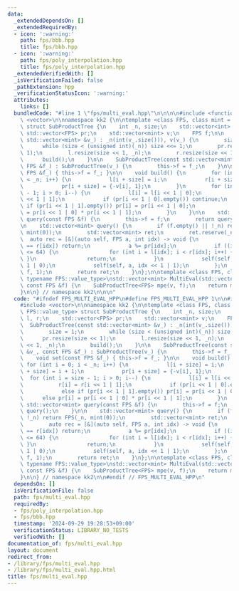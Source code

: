 ```yaml
---
data:
  _extendedDependsOn: []
  _extendedRequiredBy:
  - icon: ':warning:'
    path: fps/bbb.hpp
    title: fps/bbb.hpp
  - icon: ':warning:'
    path: fps/poly_interpolation.hpp
    title: fps/poly_interpolation.hpp
  _extendedVerifiedWith: []
  _isVerificationFailed: false
  _pathExtension: hpp
  _verificationStatusIcon: ':warning:'
  attributes:
    links: []
  bundledCode: "#line 1 \"fps/multi_eval.hpp\"\n\n\n\n#include <functional>\n#include\
    \ <vector>\n\nnamespace kk2 {\n\ntemplate <class FPS, class mint = typename FPS::value_type>\
    \ struct SubProductTree {\n    int _n, size;\n    std::vector<int> l, r;\n   \
    \ std::vector<FPS> pr;\n    std::vector<mint> v;\n    FPS f;\n\n    SubProductTree(const\
    \ std::vector<mint> &v_) : _n(int(v_.size())), v(v_) {\n        size = 1;\n  \
    \      while (size < (unsigned int)(_n)) size <<= 1;\n        pr.resize(size <<\
    \ 1);\n        l.resize(size << 1, _n);\n        r.resize(size << 1, _n);\n  \
    \      build();\n    }\n\n    SubProductTree(const std::vector<mint> &v_, const\
    \ FPS &f_) : SubProductTree(v_) {\n        this->f = f_;\n    }\n\n    void set(const\
    \ FPS &f_) { this->f = f_; }\n\n    void build() {\n        for (int i = 0; i\
    \ < _n; i++) {\n            l[i + size] = i;\n            r[i + size] = i + 1;\n\
    \            pr[i + size] = {-v[i], 1};\n        }\n        for (int i = size\
    \ - 1; i > 0; i--) {\n            l[i] = l[i << 1 | 0];\n            r[i] = r[i\
    \ << 1 | 1];\n            if (pr[i << 1 | 0].empty()) continue;\n            else\
    \ if (pr[i << 1 | 1].empty()) pr[i] = pr[i << 1 | 0];\n            else pr[i]\
    \ = pr[i << 1 | 0] * pr[i << 1 | 1];\n        }\n    }\n\n    std::vector<mint>\
    \ query(const FPS &f) {\n        this->f = f;\n        return query();\n    }\n\
    \n    std::vector<mint> query() {\n        if (f.empty() || !_n) return FPS(_n,\
    \ mint(0));\n        std::vector<mint> ret;\n        ret.reserve(_n);\n      \
    \  auto rec = [&](auto self, FPS a, int idx) -> void {\n            if (l[idx]\
    \ == r[idx]) return;\n            a %= pr[idx];\n            if ((int)a.size()\
    \ <= 64) {\n                for (int i = l[idx]; i < r[idx]; i++) { ret.push_back(a.eval(v[i]));\
    \ }\n                return;\n            }\n            self(self, a, idx <<\
    \ 1 | 0);\n            self(self, a, idx << 1 | 1);\n        };\n        rec(rec,\
    \ f, 1);\n        return ret;\n    }\n};\n\ntemplate <class FPS, class mint =\
    \ typename FPS::value_type>\nstd::vector<mint> MultiEval(std::vector<mint> v,\
    \ const FPS &f) {\n    SubProductTree<FPS> mpe(v, f);\n    return mpe.query();\n\
    }\n\n} // namespace kk2\n\n\n"
  code: "#ifndef FPS_MULTI_EVAL_HPP\n#define FPS_MULTI_EVAL_HPP 1\n\n#include <functional>\n\
    #include <vector>\n\nnamespace kk2 {\n\ntemplate <class FPS, class mint = typename\
    \ FPS::value_type> struct SubProductTree {\n    int _n, size;\n    std::vector<int>\
    \ l, r;\n    std::vector<FPS> pr;\n    std::vector<mint> v;\n    FPS f;\n\n  \
    \  SubProductTree(const std::vector<mint> &v_) : _n(int(v_.size())), v(v_) {\n\
    \        size = 1;\n        while (size < (unsigned int)(_n)) size <<= 1;\n  \
    \      pr.resize(size << 1);\n        l.resize(size << 1, _n);\n        r.resize(size\
    \ << 1, _n);\n        build();\n    }\n\n    SubProductTree(const std::vector<mint>\
    \ &v_, const FPS &f_) : SubProductTree(v_) {\n        this->f = f_;\n    }\n\n\
    \    void set(const FPS &f_) { this->f = f_; }\n\n    void build() {\n       \
    \ for (int i = 0; i < _n; i++) {\n            l[i + size] = i;\n            r[i\
    \ + size] = i + 1;\n            pr[i + size] = {-v[i], 1};\n        }\n      \
    \  for (int i = size - 1; i > 0; i--) {\n            l[i] = l[i << 1 | 0];\n \
    \           r[i] = r[i << 1 | 1];\n            if (pr[i << 1 | 0].empty()) continue;\n\
    \            else if (pr[i << 1 | 1].empty()) pr[i] = pr[i << 1 | 0];\n      \
    \      else pr[i] = pr[i << 1 | 0] * pr[i << 1 | 1];\n        }\n    }\n\n   \
    \ std::vector<mint> query(const FPS &f) {\n        this->f = f;\n        return\
    \ query();\n    }\n\n    std::vector<mint> query() {\n        if (f.empty() ||\
    \ !_n) return FPS(_n, mint(0));\n        std::vector<mint> ret;\n        ret.reserve(_n);\n\
    \        auto rec = [&](auto self, FPS a, int idx) -> void {\n            if (l[idx]\
    \ == r[idx]) return;\n            a %= pr[idx];\n            if ((int)a.size()\
    \ <= 64) {\n                for (int i = l[idx]; i < r[idx]; i++) { ret.push_back(a.eval(v[i]));\
    \ }\n                return;\n            }\n            self(self, a, idx <<\
    \ 1 | 0);\n            self(self, a, idx << 1 | 1);\n        };\n        rec(rec,\
    \ f, 1);\n        return ret;\n    }\n};\n\ntemplate <class FPS, class mint =\
    \ typename FPS::value_type>\nstd::vector<mint> MultiEval(std::vector<mint> v,\
    \ const FPS &f) {\n    SubProductTree<FPS> mpe(v, f);\n    return mpe.query();\n\
    }\n\n} // namespace kk2\n\n#endif // FPS_MULTI_EVAL_HPP\n"
  dependsOn: []
  isVerificationFile: false
  path: fps/multi_eval.hpp
  requiredBy:
  - fps/poly_interpolation.hpp
  - fps/bbb.hpp
  timestamp: '2024-09-29 19:28:53+09:00'
  verificationStatus: LIBRARY_NO_TESTS
  verifiedWith: []
documentation_of: fps/multi_eval.hpp
layout: document
redirect_from:
- /library/fps/multi_eval.hpp
- /library/fps/multi_eval.hpp.html
title: fps/multi_eval.hpp
---
```

